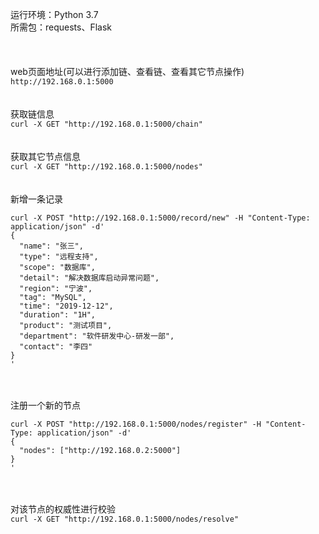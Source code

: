运行环境：Python 3.7  
所需包：requests、Flask  
\
\
\
web页面地址(可以进行添加链、查看链、查看其它节点操作)  
`http://192.168.0.1:5000`
\
\
\
获取链信息  
`curl -X GET "http://192.168.0.1:5000/chain"`
\
\
\
获取其它节点信息  
`curl -X GET "http://192.168.0.1:5000/nodes"`
\
\
\
新增一条记录  
```
curl -X POST "http://192.168.0.1:5000/record/new" -H "Content-Type: application/json" -d'
{
  "name": "张三",
  "type": "远程支持",
  "scope": "数据库",
  "detail": "解决数据库启动异常问题",
  "region": "宁波",
  "tag": "MySQL",
  "time": "2019-12-12",
  "duration": "1H",
  "product": "测试项目",
  "department": "软件研发中心-研发一部",
  "contact": "李四"
}
'
```
\
\
注册一个新的节点  
```
curl -X POST "http://192.168.0.1:5000/nodes/register" -H "Content-Type: application/json" -d'
{
  "nodes": ["http://192.168.0.2:5000"]
}
'
```
\
\
对该节点的权威性进行校验  
`curl -X GET "http://192.168.0.1:5000/nodes/resolve"`

